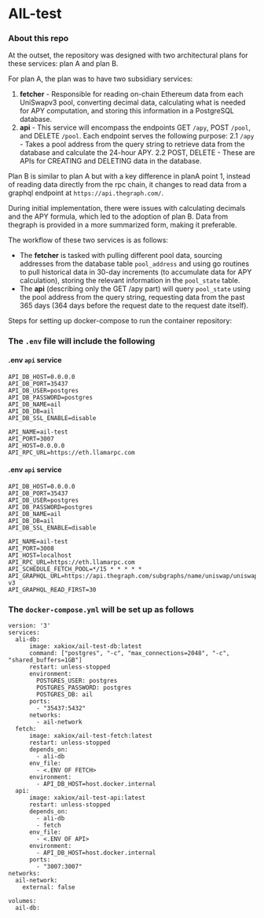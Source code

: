 # AIL-test

### About this repo

At the outset, the repository was designed with two architectural plans for these services: plan A and plan B.

For plan A, the plan was to have two subsidiary services:
1. **fetcher** - Responsible for reading on-chain Ethereum data from each UniSwapv3 pool, converting decimal data, calculating what is needed for APY computation, and storing this information in a PostgreSQL database.
2. **api** - This service will encompass the endpoints GET `/apy`, POST `/pool`, and DELETE `/pool`. Each endpoint serves the following purpose:
   2.1 `/apy` - Takes a pool address from the query string to retrieve data from the database and calculate the 24-hour APY.
   2.2 POST, DELETE - These are APIs for CREATING and DELETING data in the database.

Plan B is similar to plan A but with a key difference in planA point 1, instead of reading data directly from the rpc chain, it changes to read data from a graphql endpoint at `https://api.thegraph.com/`.

During initial implementation, there were issues with calculating decimals and the APY formula, which led to the adoption of plan B. Data from thegraph is provided in a more summarized form, making it preferable.

The workflow of these two services is as follows:
- The **fetcher** is tasked with pulling different pool data, sourcing addresses from the database table `pool_address` and using go routines to pull historical data in 30-day increments (to accumulate data for APY calculation), storing the relevant information in the `pool_state` table.
- The **api** (describing only the GET /apy part) will query `pool_state` using the pool address from the query string, requesting data from the past 365 days (364 days before the request date to the request date itself).

Steps for setting up docker-compose to run the container repository:
### The `.env` file will include the following
#### .env `api` service
```
API_DB_HOST=0.0.0.0
API_DB_PORT=35437
API_DB_USER=postgres
API_DB_PASSWORD=postgres
API_DB_NAME=ail
API_DB_DB=ail
API_DB_SSL_ENABLE=disable

API_NAME=ail-test
API_PORT=3007
API_HOST=0.0.0.0
API_RPC_URL=https://eth.llamarpc.com
```
#### .env `api` service
```
API_DB_HOST=0.0.0.0
API_DB_PORT=35437
API_DB_USER=postgres
API_DB_PASSWORD=postgres
API_DB_NAME=ail
API_DB_DB=ail
API_DB_SSL_ENABLE=disable

API_NAME=ail-test
API_PORT=3008
API_HOST=localhost
API_RPC_URL=https://eth.llamarpc.com
API_SCHEDULE_FETCH_POOL=*/15 * * * * *
API_GRAPHQL_URL=https://api.thegraph.com/subgraphs/name/uniswap/uniswap-v3
API_GRAPHQL_READ_FIRST=30
```

### The `docker-compose.yml` will be set up as follows
```
version: '3'
services:
  ali-db:
      image: xakiox/ail-test-db:latest
      command: ["postgres", "-c", "max_connections=2048", "-c", "shared_buffers=1GB"]
      restart: unless-stopped
      environment:
        POSTGRES_USER: postgres
        POSTGRES_PASSWORD: postgres
        POSTGRES_DB: ail
      ports:
        - "35437:5432"
      networks:
        - ail-network
  fetch:
      image: xakiox/ail-test-fetch:latest
      restart: unless-stopped
      depends_on:
        - ali-db
      env_file:
        - <.ENV OF FETCH>
      environment:
        - API_DB_HOST=host.docker.internal
  api:
      image: xakiox/ail-test-api:latest
      restart: unless-stopped
      depends_on:
        - ali-db
        - fetch
      env_file:
        - <.ENV OF API>
      environment:
        - API_DB_HOST=host.docker.internal
      ports:
        - "3007:3007"
networks:
  ail-network:
    external: false

volumes:
  ail-db:
```
